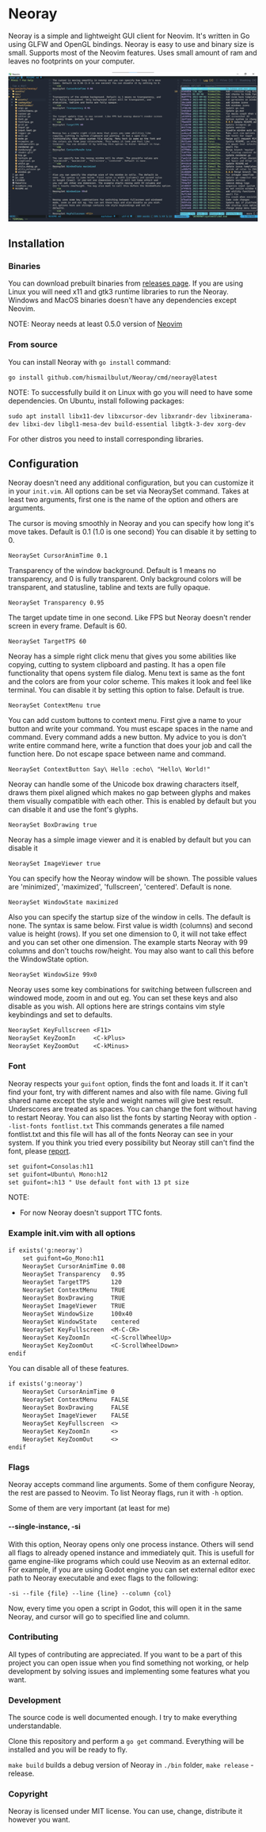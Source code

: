 # Neoray

Neoray is a simple and lightweight GUI client for Neovim. It's written in
Go using GLFW and OpenGL bindings. Neoray is easy to use and binary size
is small. Supports most of the Neovim features. Uses small amount of ram and
leaves no footprints on your computer.

![Screenshot](./assets/neoray-dark.png)

## Installation

### Binaries
You can download prebuilt binaries from [releases page](https://github.com/hismailbulut/Neoray/releases).
If you are using Linux you will need x11 and gtk3 runtime libraries to run the Neoray.
Windows and MacOS binaries doesn't have any dependencies except Neovim.

NOTE: Neoray needs at least 0.5.0 version of [Neovim](https://neovim.io/)

### From source
You can install Neoray with `go install` command:

```
go install github.com/hismailbulut/Neoray/cmd/neoray@latest
```

NOTE: To successfully build it on Linux with go you will need to have some
dependencies. On Ubuntu, install following packages:

```
sudo apt install libx11-dev libxcursor-dev libxrandr-dev libxinerama-dev libxi-dev libgl1-mesa-dev build-essential libgtk-3-dev xorg-dev
```

For other distros you need to install corresponding libraries.

## Configuration

Neoray doesn't need any additional configuration, but you can customize it in
your `init.vim`. All options can be set via NeoraySet command. Takes at least
two arguments, first one is the name of the option and others are arguments.

The cursor is moving smoothly in Neoray and you can specify how long it's move
takes. Default is 0.1 (1.0 is one second) You can disable it by setting to 0.
```vim
NeoraySet CursorAnimTime 0.1
```

Transparency of the window background. Default is 1 means no transparency, and
0 is fully transparent. Only background colors will be transparent, and
statusline, tabline and texts are fully opaque.
```vim
NeoraySet Transparency 0.95
```

The target update time in one second. Like FPS but Neoray doesn't render screen
in every frame. Default is 60.
```vim
NeoraySet TargetTPS 60
```

Neoray has a simple right click menu that gives you some abilities like
copying, cutting to system clipboard and pasting. It has a open file
functionality that opens system file dialog. Menu text is same as the font and
the colors are from your color scheme. This makes it look and feel like
terminal. You can disable it by setting this option to false. Default is true.
```vim
NeoraySet ContextMenu true
```

You can add custom buttons to context menu. First give a name to your button
and write your command. You must escape spaces in the name and command. Every
command adds a new button. My advice to you is don't write entire command here,
write a function that does your job and call the function here. Do not escape
space between name and command.
```vim
NeoraySet ContextButton Say\ Hello :echo\ "Hello\ World!"
```

Neoray can handle some of the Unicode box drawing characters itself, draws them
pixel aligned which makes no gap between glyphs and makes them visually
compatible with each other. This is enabled by default but you can disable it
and use the font's glyphs.
```vim
NeoraySet BoxDrawing true
```

Neoray has a simple image viewer and it is enabled by default but you can disable it
```vim
NeoraySet ImageViewer true
```

You can specify how the Neoray window will be shown. The possible values are
'minimized', 'maximized', 'fullscreen', 'centered'. Default is none.
```vim
NeoraySet WindowState maximized
```

Also you can specify the startup size of the window in cells. The default is
none. The syntax is same below. First value is width (columns) and second value
is height (rows). If you set one dimension to 0, it will not take effect and
you can set other one dimension. The example starts Neoray with 99 columns and
don't touchs row/height. You may also want to call this before the WindowState option.
```vim
NeoraySet WindowSize 99x0
```

Neoray uses some key combinations for switching between fullscreen and windowed
mode, zoom in and out eg. You can set these keys and also disable as you wish.
All options here are strings contains vim style keybindings and set to
defaults.
```vim
NeoraySet KeyFullscreen <F11>
NeoraySet KeyZoomIn     <C-kPlus>
NeoraySet KeyZoomOut    <C-kMinus>
```

### Font
Neoray respects your `guifont` option, finds the font and loads it. If it can't
find your font, try with different names and also with file name. Giving full
shared name except the style and weight names will give best result.
Underscores are treated as spaces. You can change the font without having to
restart Neoray.
You can also list the fonts by starting Neoray with option `--list-fonts
fontlist.txt` This commands generates a file named fontlist.txt and this file
will has all of the fonts Neoray can see in your system.
If you think you tried every possibility but Neoray still can't find the font,
please [report](https://github.com/hismailbulut/Neoray/issues/new/choose).

```vim
set guifont=Consolas:h11
set guifont=Ubuntu\ Mono:h12
set guifont=:h13 " Use default font with 13 pt size
```
NOTE:
- For now Neoray doesn't support TTC fonts.

### Example init.vim with all options
```vim
if exists('g:neoray')
    set guifont=Go_Mono:h11
    NeoraySet CursorAnimTime 0.08
    NeoraySet Transparency   0.95
    NeoraySet TargetTPS      120
    NeoraySet ContextMenu    TRUE
    NeoraySet BoxDrawing     TRUE
    NeoraySet ImageViewer    TRUE
    NeoraySet WindowSize     100x40
    NeoraySet WindowState    centered
    NeoraySet KeyFullscreen  <M-C-CR>
    NeoraySet KeyZoomIn      <C-ScrollWheelUp>
    NeoraySet KeyZoomOut     <C-ScrollWheelDown>
endif
```

You can disable all of these features.
```vim
if exists('g:neoray')
    NeoraySet CursorAnimTime 0
    NeoraySet ContextMenu    FALSE
    NeoraySet BoxDrawing     FALSE
    NeoraySet ImageViewer    FALSE
    NeoraySet KeyFullscreen  <>
    NeoraySet KeyZoomIn      <>
    NeoraySet KeyZoomOut     <>
endif
```

### Flags
Neoray accepts command line arguments. Some of them configure Neoray, the rest
are passed to Neovim. To list Neoray flags, run it with `-h` option.

Some of them are very important (at least for me)

#### --single-instance, -si
With this option, Neoray opens only one process instance. Others will send
all flags to already opened instance and immediately quit. This is usefull for
game engine-like programs which could use Neovim as an external editor. For
example, if you are using Godot engine you can set external editor exec path to
Neoray executable and exec flags to the following:

```
-si --file {file} --line {line} --column {col}
```

Now, every time you open a script in Godot, this will open it in the same Neoray,
and cursor will go to specified line and column.

### Contributing
All types of contributing are appreciated. If you want to be a part of this
project you can open issue when you find something not working, or help
development by solving issues and implementing some features what you want.

### Development
The source code is well documented enough. I try to make everything
understandable.

Clone this repository and perform a `go get` command. Everything will be
installed and you will be ready to fly.

`make build` builds a debug version of Neoray in `./bin` folder,
`make release` - release.

### Copyright
Neoray is licensed under MIT license. You can use, change, distribute it
however you want.
